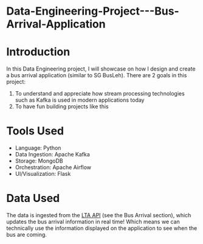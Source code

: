 # Data-Engineering-Project---Bus-Arrival-Application


# Introduction
In this Data Engineering project, I will showcase on how I design and create a bus arrival application (similar to SG BusLeh). There are 2 goals in this project:
1. To understand and appreciate how stream processing technologies such as Kafka is used in modern applications today
2. To have fun building projects like this

# Tools Used
- Language: Python
- Data Ingestion: Apache Kafka
- Storage: MongoDB
- Orchestration: Apache Airflow
- UI/Visualization: Flask

# Data Used
The data is ingested from the [LTA API](https://datamall.lta.gov.sg/content/datamall/en/dynamic-data.html) (see the Bus Arrival section), which updates the bus arrival information in real time! Which means we can technically use the information displayed on the application to see when the bus are coming.




